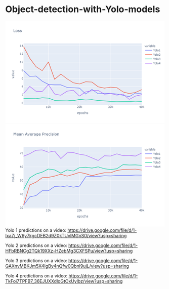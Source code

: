 # Object-detection-with-Yolo-models
![alt text](https://github.com/anirudh201098/Object-detection-with-Yolo-models/blob/main/Predictions%20and%20graphs/Loss.png)
![alt text](https://github.com/anirudh201098/Object-detection-with-Yolo-models/blob/main/Predictions%20and%20graphs/map.png)
Yolo 1 predictions on a video: https://drive.google.com/file/d/1-IxaZj_W6y7kgcDEB2d9Z0kTUvlMGnS0/view?usp=sharing

Yolo 2 predictions on a video: https://drive.google.com/file/d/1-HFbRBNCg2TQk19XXz-HZebMg3CXFSPu/view?usp=sharing

Yolo 3 predictions on a video: https://drive.google.com/file/d/1-GAXnvMBKJm5X4IgBy4nQfw0Qbnl9ujL/view?usp=sharing

Yolo 4 predictions on a video: https://drive.google.com/file/d/1-TkFoi7TPFB7_36EJUXXdloGtOxUylbz/view?usp=sharing
